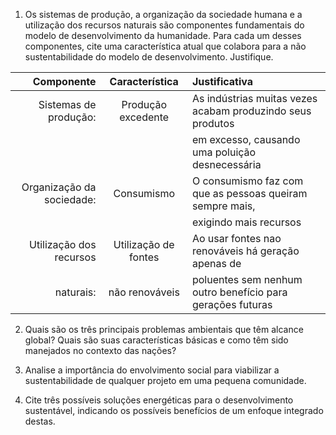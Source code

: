 1. Os sistemas de produção, a organização da sociedade humana
e a utilização dos recursos naturais são componentes
fundamentais do modelo de desenvolvimento da humanidade.
Para cada um desses componentes, cite uma característica
atual que colabora para a não sustentabilidade do modelo de
desenvolvimento. Justifique.

| Componente                | Característica       | Justificativa                                              |
| ------------------------: | :------------------: | :--------------------------------------------------------- |
| Sistemas de produção:     | Produção excedente   | As indústrias muitas vezes acabam produzindo seus produtos |
|                           |                      | em excesso, causando uma poluição desnecessária            |
| Organização da sociedade: | Consumismo           | O consumismo faz com que as pessoas queiram sempre mais,   |
|                           |                      | exigindo mais recursos                                     |
| Utilização dos recursos   | Utilização de fontes | Ao usar fontes nao renováveis há geração apenas de         |
| naturais:                 | não renováveis       | poluentes sem nenhum outro benefício para gerações futuras |

2. Quais são os três principais problemas ambientais que têm
alcance global? Quais são suas características básicas e como
têm sido manejados no contexto das nações?


3. Analise a importância do envolvimento social para viabilizar a
sustentabilidade de qualquer projeto em uma pequena
comunidade.


4. Cite três possíveis soluções energéticas para o
desenvolvimento sustentável, indicando os possíveis benefícios
de um enfoque integrado destas.




